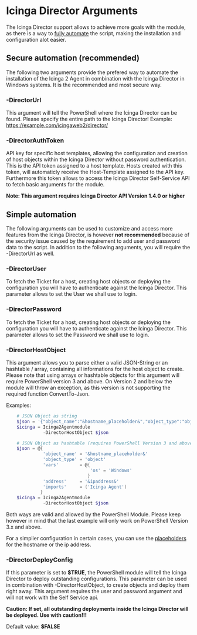 Icinga Director Arguments
==============

The Icinga Director support allows to achieve more goals with the module, as there is a way to 
[fully automate](20-Automation.md) the script, making the installation and configuration alot easier.

## Secure automation (recommended)

The following two arguments provide the prefered way to automate the installation of the Icinga 2 Agent 
in combination with the Icinga Director in Windows systems. It is the recommended and most secure way.

### -DirectorUrl
This argument will tell the PowerShell where the Icinga Director can be found. Please specify the entire 
path to the Icinga Director!
Example: https://example.com/icingaweb2/director/

### -DirectorAuthToken
API key for specific host templates, allowing the configuration and creation of host objects within the 
Icinga Director without password authentication. This is the API token assigned to a host template. 
Hosts created with this token, will automaticly receive the Host-Template assigned to the API key. 
Furthermore this token allows to access the Icinga Director Self-Service API to fetch basic arguments 
for the module.

**Note: This argument requires Icinga Director API Version 1.4.0 or higher**

## Simple automation

The following arguments can be used to customize and access more features from the Icinga Director, 
is however **not recommended** because of the security issue caused by the requirement to add user and 
password data to the script. In addition to the following arguments, you will require the -DirectorUrl 
as well.

### -DirectorUser
To fetch the Ticket for a host, creating host objects or deploying the configuration you will have to 
authenticate against the Icinga Director. This parameter allows to set the User we shall use to login.

### -DirectorPassword
To fetch the Ticket for a host, creating host objects or deploying the configuration you will have to 
authenticate against the Icinga Director. This parameter allows to set the Password we shall use to login.

### -DirectorHostObject
This argument allows you to parse either a valid JSON-String or an hashtable / array, containing all
informations for the host object to create. Please note that using arrays or hashtable objects for this
argument will require PowerShell version 3 and above. On Version 2 and below the module will throw
an exception, as this version is not supporting the required function ConvertTo-Json.

Examples:
```powershell
    # JSON Object as string
    $json = '{"object_name":"&hostname_placeholder&","object_type":"object","vars":{"os":"Windows"},"imports":["Icinga Agent"],"address":"&ipaddress&","display_name":" hostname_placeholder&"}'
    $icinga = Icinga2Agentmodule
              -DirectorHostObject $json

    # JSON Object as hashtable (requires PowerShell Version 3 and above)
    $json = @{
              'object_name' = '&hostname_placeholder&'
              'object_type' = 'object'
              'vars'        = @{
                                'os' = 'Windows'
                               }
              'address'     = '&ipaddress&'
              'imports'     = ('Icinga Agent')
             }
    $icinga = Icinga2Agentmodule
              -DirectorHostObject $json
```

Both ways are valid and allowed by the PowerShell Module. Please keep however in mind that the last
example will only work on PowerShell Version 3.x and above.

For a simplier configuration in certain cases, you can use the [placeholders](31-Placeholders.md) for
the hostname or the ip address.

### -DirectorDeployConfig
If this parameter is set to **$TRUE**, the PowerShell module will tell the Icinga Director to deploy 
outstanding configurations. This parameter can be used in combination with -DirectorHostObject, to 
create objects and deploy them right away. This argument requires the user and password argument and 
will not work with the Self Service api.

**Caution: If set, all outstanding deployments inside the Icinga Director will be deployed. Use with 
caution!!!**

Default value: **$FALSE**
